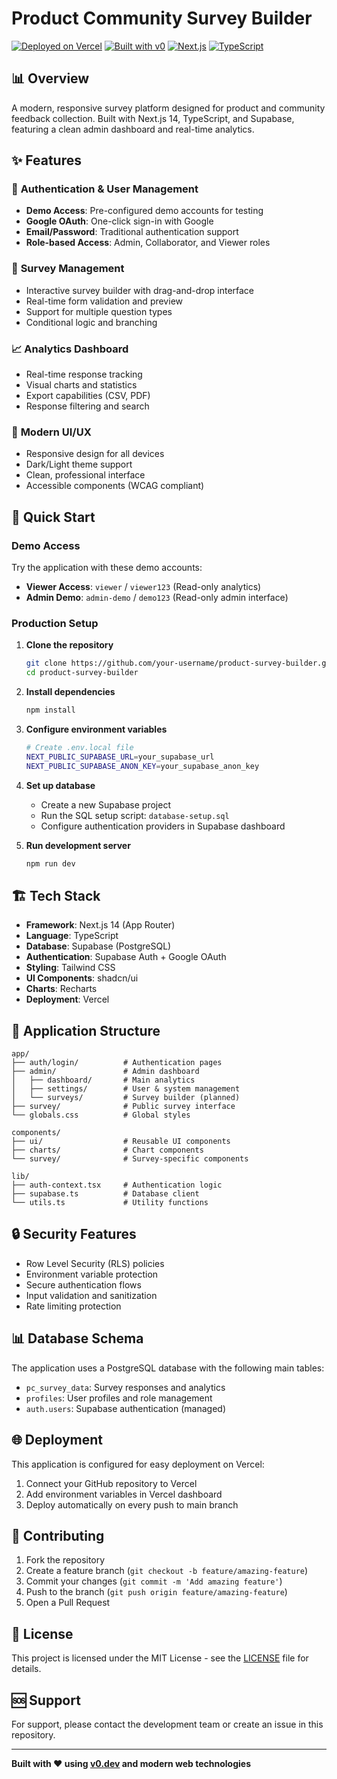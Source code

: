 # Product Community Survey Builder

[![Deployed on Vercel](https://img.shields.io/badge/Deployed%20on-Vercel-black?style=for-the-badge&logo=vercel)](https://vercel.com)
[![Built with v0](https://img.shields.io/badge/Built%20with-v0.dev-black?style=for-the-badge)](https://v0.dev)
[![Next.js](https://img.shields.io/badge/Next.js-14-black?style=for-the-badge&logo=next.js)](https://nextjs.org)
[![TypeScript](https://img.shields.io/badge/TypeScript-blue?style=for-the-badge&logo=typescript)](https://typescriptlang.org)

## 📊 Overview

A modern, responsive survey platform designed for product and community feedback collection. Built with Next.js 14, TypeScript, and Supabase, featuring a clean admin dashboard and real-time analytics.

## ✨ Features

### 🔐 **Authentication & User Management**
- **Demo Access**: Pre-configured demo accounts for testing
- **Google OAuth**: One-click sign-in with Google
- **Email/Password**: Traditional authentication support
- **Role-based Access**: Admin, Collaborator, and Viewer roles

### 📝 **Survey Management**
- Interactive survey builder with drag-and-drop interface
- Real-time form validation and preview
- Support for multiple question types
- Conditional logic and branching

### 📈 **Analytics Dashboard**
- Real-time response tracking
- Visual charts and statistics
- Export capabilities (CSV, PDF)
- Response filtering and search

### 🎨 **Modern UI/UX**
- Responsive design for all devices
- Dark/Light theme support
- Clean, professional interface
- Accessible components (WCAG compliant)

## 🚀 Quick Start

### Demo Access
Try the application with these demo accounts:

- **Viewer Access**: `viewer` / `viewer123` (Read-only analytics)
- **Admin Demo**: `admin-demo` / `demo123` (Read-only admin interface)

### Production Setup

1. **Clone the repository**
   ```bash
   git clone https://github.com/your-username/product-survey-builder.git
   cd product-survey-builder
   ```

2. **Install dependencies**
   ```bash
   npm install
   ```

3. **Configure environment variables**
   ```bash
   # Create .env.local file
   NEXT_PUBLIC_SUPABASE_URL=your_supabase_url
   NEXT_PUBLIC_SUPABASE_ANON_KEY=your_supabase_anon_key
   ```

4. **Set up database**
   - Create a new Supabase project
   - Run the SQL setup script: `database-setup.sql`
   - Configure authentication providers in Supabase dashboard

5. **Run development server**
   ```bash
   npm run dev
   ```

## 🏗️ Tech Stack

- **Framework**: Next.js 14 (App Router)
- **Language**: TypeScript
- **Database**: Supabase (PostgreSQL)
- **Authentication**: Supabase Auth + Google OAuth
- **Styling**: Tailwind CSS
- **UI Components**: shadcn/ui
- **Charts**: Recharts
- **Deployment**: Vercel

## 📱 Application Structure

```
app/
├── auth/login/          # Authentication pages
├── admin/               # Admin dashboard
│   ├── dashboard/       # Main analytics
│   ├── settings/        # User & system management
│   └── surveys/         # Survey builder (planned)
├── survey/              # Public survey interface
└── globals.css          # Global styles

components/
├── ui/                  # Reusable UI components
├── charts/              # Chart components
└── survey/              # Survey-specific components

lib/
├── auth-context.tsx     # Authentication logic
├── supabase.ts          # Database client
└── utils.ts             # Utility functions
```

## 🔒 Security Features

- Row Level Security (RLS) policies
- Environment variable protection
- Secure authentication flows
- Input validation and sanitization
- Rate limiting protection

## 📊 Database Schema

The application uses a PostgreSQL database with the following main tables:

- `pc_survey_data`: Survey responses and analytics
- `profiles`: User profiles and role management
- `auth.users`: Supabase authentication (managed)

## 🌐 Deployment

This application is configured for easy deployment on Vercel:

1. Connect your GitHub repository to Vercel
2. Add environment variables in Vercel dashboard
3. Deploy automatically on every push to main branch

## 🤝 Contributing

1. Fork the repository
2. Create a feature branch (`git checkout -b feature/amazing-feature`)
3. Commit your changes (`git commit -m 'Add amazing feature'`)
4. Push to the branch (`git push origin feature/amazing-feature`)
5. Open a Pull Request

## 📄 License

This project is licensed under the MIT License - see the [LICENSE](LICENSE) file for details.

## 🆘 Support

For support, please contact the development team or create an issue in this repository.

---

**Built with ❤️ using [v0.dev](https://v0.dev) and modern web technologies**
